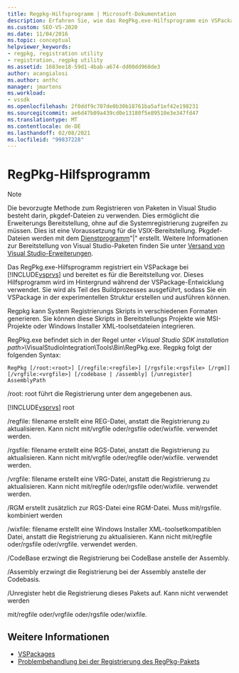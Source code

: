 ```yaml
---
title: Regpkg-Hilfsprogramm | Microsoft-Dokumentation
description: Erfahren Sie, wie das RegPkg.exe-Hilfsprogramm ein VSPackage bei Visual Studio registriert und für die Bereitstellung vorbereitet.
ms.custom: SEO-VS-2020
ms.date: 11/04/2016
ms.topic: conceptual
helpviewer_keywords:
- regpkg, registration utility
- registration, regpkg utility
ms.assetid: 1683ee18-59d1-4bab-a674-dd00dd960de3
author: acangialosi
ms.author: anthc
manager: jmartens
ms.workload:
- vssdk
ms.openlocfilehash: 2f0ddf9c707de0b30b18761ba5af1ef42e198231
ms.sourcegitcommit: ae6d47b09a439cd0e13180f5e89510e3e347fd47
ms.translationtype: MT
ms.contentlocale: de-DE
ms.lasthandoff: 02/08/2021
ms.locfileid: "99837228"
---
```

# <a name="regpkg-utility"></a>RegPkg-Hilfsprogramm
> [!NOTE]
> Die bevorzugte Methode zum Registrieren von Paketen in Visual Studio besteht darin, pkgdef-Dateien zu verwenden. Dies ermöglicht die Erweiterungs Bereitstellung, ohne auf die Systemregistrierung zugreifen zu müssen. Dies ist eine Voraussetzung für die VSIX-Bereitstellung. Pkgdef-Dateien werden mit dem [Dienstprogramm](../../extensibility/internals/createpkgdef-utility.md)"|" erstellt. Weitere Informationen zur Bereitstellung von Visual Studio-Paketen finden Sie unter [Versand von Visual Studio-Erweiterungen](../../extensibility/shipping-visual-studio-extensions.md).

 Das RegPkg.exe-Hilfsprogramm registriert ein VSPackage bei [!INCLUDE[vsprvs](../../code-quality/includes/vsprvs_md.md)] und bereitet es für die Bereitstellung vor. Dieses Hilfsprogramm wird im Hintergrund während der VSPackage-Entwicklung verwendet. Sie wird als Teil des Buildprozesses ausgeführt, sodass Sie ein VSPackage in der experimentellen Struktur erstellen und ausführen können.

 Regpkg kann System Registrierungs Skripts in verschiedenen Formaten generieren. Sie können diese Skripts in Bereitstellungs Projekte wie MSI-Projekte oder Windows Installer XML-toolsetdateien integrieren.

 RegPkg.exe befindet sich in der Regel unter \<*Visual Studio SDK installation path*>\VisualStudioIntegration\Tools\Bin\RegPkg.exe. Regpkg folgt der folgenden Syntax:

```
RegPkg [/root:<root>] [/regfile:<regfile>] [/rgsfile:<rgsfile> [/rgm]] [/vrgfile:<vrgfile>] [/codebase | /assembly] [/unregister] AssemblyPath
```

 /root: root führt die Registrierung unter dem angegebenen aus.

 [!INCLUDE[vsprvs](../../code-quality/includes/vsprvs_md.md)] root

 /regfile: filename erstellt eine REG-Datei, anstatt die Registrierung zu aktualisieren.  Kann nicht mit/vrgfile oder/rgsfile oder/wixfile. verwendet werden.

 /rgsfile: filename erstellt eine RGS-Datei, anstatt die Registrierung zu aktualisieren.  Kann nicht mit/vrgfile oder/regfile oder/wixfile. verwendet werden.

 /vrgfile: filename erstellt eine VRG-Datei, anstatt die Registrierung zu aktualisieren.  Kann nicht mit/regfile oder/rgsfile oder/wixfile. verwendet werden.

 /RGM erstellt zusätzlich zur RGS-Datei eine RGM-Datei.  Muss mit/rgsfile. kombiniert werden

 /wixfile: filename erstellt eine Windows Installer XML-toolsetkompatiblen Datei, anstatt die Registrierung zu aktualisieren.  Kann nicht mit/regfile oder/rgsfile oder/vrgfile. verwendet werden.

 /CodeBase erzwingt die Registrierung bei CodeBase anstelle der Assembly.

 /Assembly erzwingt die Registrierung bei der Assembly anstelle der Codebasis.

 /Unregister hebt die Registrierung dieses Pakets auf.  Kann nicht verwendet werden

 mit/regfile oder/vrgfile oder/rgsfile oder/wixfile.

## <a name="see-also"></a>Weitere Informationen
- [VSPackages](../../extensibility/internals/vspackages.md)
- [Problembehandlung bei der Registrierung des RegPkg-Pakets](../../extensibility/internals/troubleshooting-regpkg-package-registration.md)
